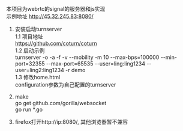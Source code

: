 本项目为webrtc的signal的服务器和js实现  
示例地址 http://45.32.245.83:8080/  

1. 安装启动turnserver  
1.1 项目地址  
https://github.com/coturn/coturn  
1.2 启动示例  
 turnserver -o -a -f -v --mobility -m 10 --max-bps=100000 --min-port=32355 --max-port=65535 --user=ling:ling1234 --user=ling2:ling1234 -r demo    
1.3 修改home.html   
configuration参数为自己配置的turnserver  

2. make  
    go get github.com/gorilla/websocket  
    go run *.go  

3. firefox打开http://ip:8080/, 其他浏览器暂不兼容  

